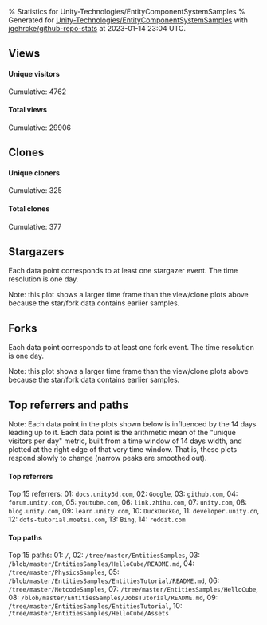 % Statistics for Unity-Technologies/EntityComponentSystemSamples
% Generated for [Unity-Technologies/EntityComponentSystemSamples](https://github.com/Unity-Technologies/EntityComponentSystemSamples) with [jgehrcke/github-repo-stats](https://github.com/jgehrcke/github-repo-stats) at 2023-01-14 23:04 UTC.


## Views

#### Unique visitors
<div id="chart_views_unique" class="full-width-chart"></div>

Cumulative: 4762

#### Total views
<div id="chart_views_total" class="full-width-chart"></div>

Cumulative: 29906

<div class="pagebreak-for-print"> </div>

## Clones

#### Unique cloners
<div id="chart_clones_unique" class="full-width-chart"></div>

Cumulative: 325

#### Total clones
<div id="chart_clones_total" class="full-width-chart"></div>

Cumulative: 377



<div class="pagebreak-for-print"> </div>



## Stargazers

Each data point corresponds to at least one stargazer event.
The time resolution is one day.

<div id="chart_stargazers" class="full-width-chart"></div>


Note: this plot shows a larger time frame than the view/clone plots above because the star/fork data contains earlier samples.



## Forks

Each data point corresponds to at least one fork event.
The time resolution is one day.

<div id="chart_forks" class="full-width-chart"></div>


Note: this plot shows a larger time frame than the view/clone plots above because the star/fork data contains earlier samples.



<div class="pagebreak-for-print"> </div>



## Top referrers and paths


Note: Each data point in the plots shown below is influenced by the 14 days
leading up to it. Each data point is the arithmetic mean of the "unique
visitors per day" metric, built from a time window of 14 days width, and
plotted at the right edge of that very time window. That is, these plots
respond slowly to change (narrow peaks are smoothed out).




#### Top referrers


<div id="chart_referrers_top_n_alltime" class="full-width-chart"></div>

Top 15 referrers: 01: `docs.unity3d.com`, 02: `Google`, 03: `github.com`, 04: `forum.unity.com`, 05: `youtube.com`, 06: `link.zhihu.com`, 07: `unity.com`, 08: `blog.unity.com`, 09: `learn.unity.com`, 10: `DuckDuckGo`, 11: `developer.unity.cn`, 12: `dots-tutorial.moetsi.com`, 13: `Bing`, 14: `reddit.com`





#### Top paths


<div id="chart_paths_top_n_alltime" class="full-width-chart"></div>

Top 15 paths: 01: `/`, 02: `/tree/master/EntitiesSamples`, 03: `/blob/master/EntitiesSamples/HelloCube/README.md`, 04: `/tree/master/PhysicsSamples`, 05: `/blob/master/EntitiesSamples/EntitiesTutorial/README.md`, 06: `/tree/master/NetcodeSamples`, 07: `/tree/master/EntitiesSamples/HelloCube`, 08: `/blob/master/EntitiesSamples/JobsTutorial/README.md`, 09: `/tree/master/EntitiesSamples/EntitiesTutorial`, 10: `/tree/master/EntitiesSamples/HelloCube/Assets`


<script type="text/javascript">
    vegaEmbed('#chart_views_unique', {"$schema": "https://vega.github.io/schema/vega-lite/v4.17.0.json", "config": {"arc": {"fill": "#1b1e23"}, "area": {"fill": "#1b1e23"}, "axisBottom": {"domainColor": "#a9b4c4", "gridColor": "#a9b4c4", "labelColor": "#1b1e23", "labelFont": "relative-mono-11-pitch-pro, Menlo, monospace", "tickColor": "#a9b4c4", "titleColor": "#1b1e23", "titleFont": "relative-mono-11-pitch-pro, Menlo, monospace"}, "axisLeft": {"domainColor": "#a9b4c4", "gridColor": "#a9b4c4", "labelColor": "#1b1e23", "labelFont": "relative-mono-11-pitch-pro, Menlo, monospace", "tickColor": "#a9b4c4", "titleColor": "#1b1e23", "titleFont": "relative-mono-11-pitch-pro, Menlo, monospace"}, "axisX": {"grid": false}, "axisY": {"grid": false, "labelBound": true}, "background": "#FFFFFF", "group": {"fill": "#FFFFFF"}, "header": {"fontWeight": 400, "labelFont": "relative-mono-11-pitch-pro, Menlo, monospace", "titleFont": "relative-mono-11-pitch-pro, Menlo, monospace"}, "legend": {"labelFont": "relative-mono-11-pitch-pro, Menlo, monospace", "symbolSize": 200, "symbolType": "circle", "titleFont": "relative-mono-11-pitch-pro, Menlo, monospace"}, "line": {"color": "#1b1e23", "stroke": "#1b1e23"}, "path": {"stroke": "#1b1e23"}, "point": {"color": "#1b1e23", "cursor": "pointer", "filled": true, "size": 20}, "range": {"category": ["#85a2f7", "#ea9755", "#7eb36a", "#f07071", "#bc85d9", "#e587b6", "#a9b4c4", "#d4c05e", "#64b9c4"]}, "style": {"bar": {"fill": "#1b1e23"}, "text": {"font": "relative-mono-11-pitch-pro, Menlo, monospace", "fontWeight": 400}}, "symbol": {"shape": "circle"}, "title": {"anchor": "start", "font": "relative-mono-11-pitch-pro, Menlo, monospace", "fontWeight": 400}, "trail": {"color": "#1b1e23", "stroke": "#1b1e23"}, "view": {"stroke": null}}, "data": {"name": "data-83a01546c6cf0ef700ff216ba980f6eb"}, "datasets": {"data-83a01546c6cf0ef700ff216ba980f6eb": [{"time": "2022-12-27T00:00:00+00:00", "views_total": 20, "views_unique": 6}, {"time": "2022-12-28T00:00:00+00:00", "views_total": 1731, "views_unique": 272}, {"time": "2022-12-29T00:00:00+00:00", "views_total": 1666, "views_unique": 283}, {"time": "2022-12-30T00:00:00+00:00", "views_total": 1634, "views_unique": 218}, {"time": "2022-12-31T00:00:00+00:00", "views_total": 1176, "views_unique": 172}, {"time": "2023-01-01T00:00:00+00:00", "views_total": 1270, "views_unique": 175}, {"time": "2023-01-02T00:00:00+00:00", "views_total": 1277, "views_unique": 220}, {"time": "2023-01-03T00:00:00+00:00", "views_total": 2039, "views_unique": 318}, {"time": "2023-01-04T00:00:00+00:00", "views_total": 2144, "views_unique": 289}, {"time": "2023-01-05T00:00:00+00:00", "views_total": 2067, "views_unique": 324}, {"time": "2023-01-06T00:00:00+00:00", "views_total": 1781, "views_unique": 302}, {"time": "2023-01-07T00:00:00+00:00", "views_total": 1639, "views_unique": 211}, {"time": "2023-01-08T00:00:00+00:00", "views_total": 1282, "views_unique": 180}, {"time": "2023-01-09T00:00:00+00:00", "views_total": 1791, "views_unique": 331}, {"time": "2023-01-10T00:00:00+00:00", "views_total": 1828, "views_unique": 323}, {"time": "2023-01-11T00:00:00+00:00", "views_total": 1788, "views_unique": 337}, {"time": "2023-01-12T00:00:00+00:00", "views_total": 1741, "views_unique": 292}, {"time": "2023-01-13T00:00:00+00:00", "views_total": 1621, "views_unique": 289}, {"time": "2023-01-14T00:00:00+00:00", "views_total": 1411, "views_unique": 220}]}, "encoding": {"tooltip": [{"field": "views_unique", "format": ".1f", "title": "views (u)", "type": "quantitative"}, {"field": "time", "format": "%B %e, %Y", "title": "date", "type": "temporal"}], "x": {"axis": {"labelAngle": 25}, "field": "time", "scale": {"domain": ["2022-12-27", "2023-01-14"]}, "timeUnit": "yearmonthdate", "title": "date", "type": "temporal"}, "y": {"axis": {"values": [1, 10, 50, 100, 500, 1000, 5000, 10000]}, "field": "views_unique", "scale": {"domain": [0, 370.70000000000005], "type": "symlog", "zero": true}, "title": "unique views per day", "type": "quantitative"}}, "height": 200, "mark": {"point": true, "type": "line"}, "padding": 10, "width": "container"}, {"actions": false, "renderer": "svg"}).catch(console.error);
vegaEmbed('#chart_views_total', {"$schema": "https://vega.github.io/schema/vega-lite/v4.17.0.json", "config": {"arc": {"fill": "#1b1e23"}, "area": {"fill": "#1b1e23"}, "axisBottom": {"domainColor": "#a9b4c4", "gridColor": "#a9b4c4", "labelColor": "#1b1e23", "labelFont": "relative-mono-11-pitch-pro, Menlo, monospace", "tickColor": "#a9b4c4", "titleColor": "#1b1e23", "titleFont": "relative-mono-11-pitch-pro, Menlo, monospace"}, "axisLeft": {"domainColor": "#a9b4c4", "gridColor": "#a9b4c4", "labelColor": "#1b1e23", "labelFont": "relative-mono-11-pitch-pro, Menlo, monospace", "tickColor": "#a9b4c4", "titleColor": "#1b1e23", "titleFont": "relative-mono-11-pitch-pro, Menlo, monospace"}, "axisX": {"grid": false}, "axisY": {"grid": false, "labelBound": true}, "background": "#FFFFFF", "group": {"fill": "#FFFFFF"}, "header": {"fontWeight": 400, "labelFont": "relative-mono-11-pitch-pro, Menlo, monospace", "titleFont": "relative-mono-11-pitch-pro, Menlo, monospace"}, "legend": {"labelFont": "relative-mono-11-pitch-pro, Menlo, monospace", "symbolSize": 200, "symbolType": "circle", "titleFont": "relative-mono-11-pitch-pro, Menlo, monospace"}, "line": {"color": "#1b1e23", "stroke": "#1b1e23"}, "path": {"stroke": "#1b1e23"}, "point": {"color": "#1b1e23", "cursor": "pointer", "filled": true, "size": 20}, "range": {"category": ["#85a2f7", "#ea9755", "#7eb36a", "#f07071", "#bc85d9", "#e587b6", "#a9b4c4", "#d4c05e", "#64b9c4"]}, "style": {"bar": {"fill": "#1b1e23"}, "text": {"font": "relative-mono-11-pitch-pro, Menlo, monospace", "fontWeight": 400}}, "symbol": {"shape": "circle"}, "title": {"anchor": "start", "font": "relative-mono-11-pitch-pro, Menlo, monospace", "fontWeight": 400}, "trail": {"color": "#1b1e23", "stroke": "#1b1e23"}, "view": {"stroke": null}}, "data": {"name": "data-83a01546c6cf0ef700ff216ba980f6eb"}, "datasets": {"data-83a01546c6cf0ef700ff216ba980f6eb": [{"time": "2022-12-27T00:00:00+00:00", "views_total": 20, "views_unique": 6}, {"time": "2022-12-28T00:00:00+00:00", "views_total": 1731, "views_unique": 272}, {"time": "2022-12-29T00:00:00+00:00", "views_total": 1666, "views_unique": 283}, {"time": "2022-12-30T00:00:00+00:00", "views_total": 1634, "views_unique": 218}, {"time": "2022-12-31T00:00:00+00:00", "views_total": 1176, "views_unique": 172}, {"time": "2023-01-01T00:00:00+00:00", "views_total": 1270, "views_unique": 175}, {"time": "2023-01-02T00:00:00+00:00", "views_total": 1277, "views_unique": 220}, {"time": "2023-01-03T00:00:00+00:00", "views_total": 2039, "views_unique": 318}, {"time": "2023-01-04T00:00:00+00:00", "views_total": 2144, "views_unique": 289}, {"time": "2023-01-05T00:00:00+00:00", "views_total": 2067, "views_unique": 324}, {"time": "2023-01-06T00:00:00+00:00", "views_total": 1781, "views_unique": 302}, {"time": "2023-01-07T00:00:00+00:00", "views_total": 1639, "views_unique": 211}, {"time": "2023-01-08T00:00:00+00:00", "views_total": 1282, "views_unique": 180}, {"time": "2023-01-09T00:00:00+00:00", "views_total": 1791, "views_unique": 331}, {"time": "2023-01-10T00:00:00+00:00", "views_total": 1828, "views_unique": 323}, {"time": "2023-01-11T00:00:00+00:00", "views_total": 1788, "views_unique": 337}, {"time": "2023-01-12T00:00:00+00:00", "views_total": 1741, "views_unique": 292}, {"time": "2023-01-13T00:00:00+00:00", "views_total": 1621, "views_unique": 289}, {"time": "2023-01-14T00:00:00+00:00", "views_total": 1411, "views_unique": 220}]}, "encoding": {"tooltip": [{"field": "views_total", "format": ".1f", "title": "views (t)", "type": "quantitative"}, {"field": "time", "format": "%B %e, %Y", "title": "date", "type": "temporal"}], "x": {"axis": {"labelAngle": 25}, "field": "time", "scale": {"domain": ["2022-12-27", "2023-01-14"]}, "timeUnit": "yearmonthdate", "title": "date", "type": "temporal"}, "y": {"axis": {"values": [1, 10, 50, 100, 500, 1000, 5000, 10000]}, "field": "views_total", "scale": {"domain": [0, 2358.4], "type": "symlog", "zero": true}, "title": "total views per day", "type": "quantitative"}}, "height": 200, "mark": {"point": true, "type": "line"}, "padding": 10, "width": "container"}, {"actions": false, "renderer": "svg"}).catch(console.error);
vegaEmbed('#chart_clones_unique', {"$schema": "https://vega.github.io/schema/vega-lite/v4.17.0.json", "config": {"arc": {"fill": "#1b1e23"}, "area": {"fill": "#1b1e23"}, "axisBottom": {"domainColor": "#a9b4c4", "gridColor": "#a9b4c4", "labelColor": "#1b1e23", "labelFont": "relative-mono-11-pitch-pro, Menlo, monospace", "tickColor": "#a9b4c4", "titleColor": "#1b1e23", "titleFont": "relative-mono-11-pitch-pro, Menlo, monospace"}, "axisLeft": {"domainColor": "#a9b4c4", "gridColor": "#a9b4c4", "labelColor": "#1b1e23", "labelFont": "relative-mono-11-pitch-pro, Menlo, monospace", "tickColor": "#a9b4c4", "titleColor": "#1b1e23", "titleFont": "relative-mono-11-pitch-pro, Menlo, monospace"}, "axisX": {"grid": false}, "axisY": {"grid": false, "labelBound": true}, "background": "#FFFFFF", "group": {"fill": "#FFFFFF"}, "header": {"fontWeight": 400, "labelFont": "relative-mono-11-pitch-pro, Menlo, monospace", "titleFont": "relative-mono-11-pitch-pro, Menlo, monospace"}, "legend": {"labelFont": "relative-mono-11-pitch-pro, Menlo, monospace", "symbolSize": 200, "symbolType": "circle", "titleFont": "relative-mono-11-pitch-pro, Menlo, monospace"}, "line": {"color": "#1b1e23", "stroke": "#1b1e23"}, "path": {"stroke": "#1b1e23"}, "point": {"color": "#1b1e23", "cursor": "pointer", "filled": true, "size": 20}, "range": {"category": ["#85a2f7", "#ea9755", "#7eb36a", "#f07071", "#bc85d9", "#e587b6", "#a9b4c4", "#d4c05e", "#64b9c4"]}, "style": {"bar": {"fill": "#1b1e23"}, "text": {"font": "relative-mono-11-pitch-pro, Menlo, monospace", "fontWeight": 400}}, "symbol": {"shape": "circle"}, "title": {"anchor": "start", "font": "relative-mono-11-pitch-pro, Menlo, monospace", "fontWeight": 400}, "trail": {"color": "#1b1e23", "stroke": "#1b1e23"}, "view": {"stroke": null}}, "data": {"name": "data-70da4d5527c3804ba699eff1cffbe589"}, "datasets": {"data-70da4d5527c3804ba699eff1cffbe589": [{"clones_total": 0, "clones_unique": 0, "time": "2022-12-27T00:00:00+00:00"}, {"clones_total": 26, "clones_unique": 25, "time": "2022-12-28T00:00:00+00:00"}, {"clones_total": 18, "clones_unique": 18, "time": "2022-12-29T00:00:00+00:00"}, {"clones_total": 12, "clones_unique": 12, "time": "2022-12-30T00:00:00+00:00"}, {"clones_total": 17, "clones_unique": 15, "time": "2022-12-31T00:00:00+00:00"}, {"clones_total": 9, "clones_unique": 9, "time": "2023-01-01T00:00:00+00:00"}, {"clones_total": 10, "clones_unique": 9, "time": "2023-01-02T00:00:00+00:00"}, {"clones_total": 31, "clones_unique": 26, "time": "2023-01-03T00:00:00+00:00"}, {"clones_total": 31, "clones_unique": 22, "time": "2023-01-04T00:00:00+00:00"}, {"clones_total": 26, "clones_unique": 23, "time": "2023-01-05T00:00:00+00:00"}, {"clones_total": 19, "clones_unique": 17, "time": "2023-01-06T00:00:00+00:00"}, {"clones_total": 13, "clones_unique": 9, "time": "2023-01-07T00:00:00+00:00"}, {"clones_total": 11, "clones_unique": 10, "time": "2023-01-08T00:00:00+00:00"}, {"clones_total": 39, "clones_unique": 26, "time": "2023-01-09T00:00:00+00:00"}, {"clones_total": 24, "clones_unique": 23, "time": "2023-01-10T00:00:00+00:00"}, {"clones_total": 38, "clones_unique": 31, "time": "2023-01-11T00:00:00+00:00"}, {"clones_total": 27, "clones_unique": 24, "time": "2023-01-12T00:00:00+00:00"}, {"clones_total": 17, "clones_unique": 17, "time": "2023-01-13T00:00:00+00:00"}, {"clones_total": 9, "clones_unique": 9, "time": "2023-01-14T00:00:00+00:00"}]}, "encoding": {"tooltip": [{"field": "clones_unique", "format": ".1f", "title": "clones (u)", "type": "quantitative"}, {"field": "time", "format": "%B %e, %Y", "title": "date", "type": "temporal"}], "x": {"axis": {"labelAngle": 25}, "field": "time", "scale": {"domain": ["2022-12-27", "2023-01-14"]}, "timeUnit": "yearmonthdate", "title": "date", "type": "temporal"}, "y": {"axis": {}, "field": "clones_unique", "scale": {"domain": [0, 34.1], "type": "linear", "zero": true}, "title": "unique clones per day", "type": "quantitative"}}, "height": 200, "mark": {"point": true, "type": "line"}, "padding": 10, "width": "container"}, {"actions": false, "renderer": "svg"}).catch(console.error);
vegaEmbed('#chart_clones_total', {"$schema": "https://vega.github.io/schema/vega-lite/v4.17.0.json", "config": {"arc": {"fill": "#1b1e23"}, "area": {"fill": "#1b1e23"}, "axisBottom": {"domainColor": "#a9b4c4", "gridColor": "#a9b4c4", "labelColor": "#1b1e23", "labelFont": "relative-mono-11-pitch-pro, Menlo, monospace", "tickColor": "#a9b4c4", "titleColor": "#1b1e23", "titleFont": "relative-mono-11-pitch-pro, Menlo, monospace"}, "axisLeft": {"domainColor": "#a9b4c4", "gridColor": "#a9b4c4", "labelColor": "#1b1e23", "labelFont": "relative-mono-11-pitch-pro, Menlo, monospace", "tickColor": "#a9b4c4", "titleColor": "#1b1e23", "titleFont": "relative-mono-11-pitch-pro, Menlo, monospace"}, "axisX": {"grid": false}, "axisY": {"grid": false, "labelBound": true}, "background": "#FFFFFF", "group": {"fill": "#FFFFFF"}, "header": {"fontWeight": 400, "labelFont": "relative-mono-11-pitch-pro, Menlo, monospace", "titleFont": "relative-mono-11-pitch-pro, Menlo, monospace"}, "legend": {"labelFont": "relative-mono-11-pitch-pro, Menlo, monospace", "symbolSize": 200, "symbolType": "circle", "titleFont": "relative-mono-11-pitch-pro, Menlo, monospace"}, "line": {"color": "#1b1e23", "stroke": "#1b1e23"}, "path": {"stroke": "#1b1e23"}, "point": {"color": "#1b1e23", "cursor": "pointer", "filled": true, "size": 20}, "range": {"category": ["#85a2f7", "#ea9755", "#7eb36a", "#f07071", "#bc85d9", "#e587b6", "#a9b4c4", "#d4c05e", "#64b9c4"]}, "style": {"bar": {"fill": "#1b1e23"}, "text": {"font": "relative-mono-11-pitch-pro, Menlo, monospace", "fontWeight": 400}}, "symbol": {"shape": "circle"}, "title": {"anchor": "start", "font": "relative-mono-11-pitch-pro, Menlo, monospace", "fontWeight": 400}, "trail": {"color": "#1b1e23", "stroke": "#1b1e23"}, "view": {"stroke": null}}, "data": {"name": "data-70da4d5527c3804ba699eff1cffbe589"}, "datasets": {"data-70da4d5527c3804ba699eff1cffbe589": [{"clones_total": 0, "clones_unique": 0, "time": "2022-12-27T00:00:00+00:00"}, {"clones_total": 26, "clones_unique": 25, "time": "2022-12-28T00:00:00+00:00"}, {"clones_total": 18, "clones_unique": 18, "time": "2022-12-29T00:00:00+00:00"}, {"clones_total": 12, "clones_unique": 12, "time": "2022-12-30T00:00:00+00:00"}, {"clones_total": 17, "clones_unique": 15, "time": "2022-12-31T00:00:00+00:00"}, {"clones_total": 9, "clones_unique": 9, "time": "2023-01-01T00:00:00+00:00"}, {"clones_total": 10, "clones_unique": 9, "time": "2023-01-02T00:00:00+00:00"}, {"clones_total": 31, "clones_unique": 26, "time": "2023-01-03T00:00:00+00:00"}, {"clones_total": 31, "clones_unique": 22, "time": "2023-01-04T00:00:00+00:00"}, {"clones_total": 26, "clones_unique": 23, "time": "2023-01-05T00:00:00+00:00"}, {"clones_total": 19, "clones_unique": 17, "time": "2023-01-06T00:00:00+00:00"}, {"clones_total": 13, "clones_unique": 9, "time": "2023-01-07T00:00:00+00:00"}, {"clones_total": 11, "clones_unique": 10, "time": "2023-01-08T00:00:00+00:00"}, {"clones_total": 39, "clones_unique": 26, "time": "2023-01-09T00:00:00+00:00"}, {"clones_total": 24, "clones_unique": 23, "time": "2023-01-10T00:00:00+00:00"}, {"clones_total": 38, "clones_unique": 31, "time": "2023-01-11T00:00:00+00:00"}, {"clones_total": 27, "clones_unique": 24, "time": "2023-01-12T00:00:00+00:00"}, {"clones_total": 17, "clones_unique": 17, "time": "2023-01-13T00:00:00+00:00"}, {"clones_total": 9, "clones_unique": 9, "time": "2023-01-14T00:00:00+00:00"}]}, "encoding": {"tooltip": [{"field": "clones_total", "format": ".1f", "title": "clones (t)", "type": "quantitative"}, {"field": "time", "format": "%B %e, %Y", "title": "date", "type": "temporal"}], "x": {"axis": {"labelAngle": 25}, "field": "time", "scale": {"domain": ["2022-12-27", "2023-01-14"]}, "timeUnit": "yearmonthdate", "title": "date", "type": "temporal"}, "y": {"axis": {}, "field": "clones_total", "scale": {"domain": [0, 42.900000000000006], "type": "linear", "zero": true}, "title": "total clones per day", "type": "quantitative"}}, "height": 200, "mark": {"point": true, "type": "line"}, "padding": 10, "width": "container"}, {"actions": false, "renderer": "svg"}).catch(console.error);
vegaEmbed('#chart_stargazers', {"$schema": "https://vega.github.io/schema/vega-lite/v4.17.0.json", "config": {"arc": {"fill": "#1b1e23"}, "area": {"fill": "#1b1e23"}, "axisBottom": {"domainColor": "#a9b4c4", "gridColor": "#a9b4c4", "labelColor": "#1b1e23", "labelFont": "relative-mono-11-pitch-pro, Menlo, monospace", "tickColor": "#a9b4c4", "titleColor": "#1b1e23", "titleFont": "relative-mono-11-pitch-pro, Menlo, monospace"}, "axisLeft": {"domainColor": "#a9b4c4", "gridColor": "#a9b4c4", "labelColor": "#1b1e23", "labelFont": "relative-mono-11-pitch-pro, Menlo, monospace", "tickColor": "#a9b4c4", "titleColor": "#1b1e23", "titleFont": "relative-mono-11-pitch-pro, Menlo, monospace"}, "axisX": {"grid": false}, "axisY": {"grid": false}, "background": "#FFFFFF", "group": {"fill": "#FFFFFF"}, "header": {"fontWeight": 400, "labelFont": "relative-mono-11-pitch-pro, Menlo, monospace", "titleFont": "relative-mono-11-pitch-pro, Menlo, monospace"}, "legend": {"labelFont": "relative-mono-11-pitch-pro, Menlo, monospace", "symbolSize": 200, "symbolType": "circle", "titleFont": "relative-mono-11-pitch-pro, Menlo, monospace"}, "line": {"color": "#1b1e23", "stroke": "#1b1e23"}, "path": {"stroke": "#1b1e23"}, "point": {"color": "#1b1e23", "cursor": "pointer", "filled": true, "size": 50}, "range": {"category": ["#85a2f7", "#ea9755", "#7eb36a", "#f07071", "#bc85d9", "#e587b6", "#a9b4c4", "#d4c05e", "#64b9c4"]}, "style": {"bar": {"fill": "#1b1e23"}, "text": {"font": "relative-mono-11-pitch-pro, Menlo, monospace", "fontWeight": 400}}, "symbol": {"shape": "circle"}, "title": {"anchor": "start", "font": "relative-mono-11-pitch-pro, Menlo, monospace", "fontWeight": 400}, "trail": {"color": "#1b1e23", "stroke": "#1b1e23"}, "view": {"stroke": null}}, "data": {"name": "data-16b8844c10a1405bc77f741b7498c346"}, "datasets": {"data-16b8844c10a1405bc77f741b7498c346": [{"stars_cumulative": 368, "time": "2018-03-19T00:00:00+00:00"}, {"stars_cumulative": 470, "time": "2018-04-05T14:00:00+00:00"}, {"stars_cumulative": 583, "time": "2018-04-23T04:00:00+00:00"}, {"stars_cumulative": 663, "time": "2018-05-10T18:00:00+00:00"}, {"stars_cumulative": 812, "time": "2018-05-28T08:00:00+00:00"}, {"stars_cumulative": 899, "time": "2018-06-14T22:00:00+00:00"}, {"stars_cumulative": 983, "time": "2018-07-02T12:00:00+00:00"}, {"stars_cumulative": 1063, "time": "2018-07-20T02:00:00+00:00"}, {"stars_cumulative": 1128, "time": "2018-08-06T16:00:00+00:00"}, {"stars_cumulative": 1188, "time": "2018-08-24T06:00:00+00:00"}, {"stars_cumulative": 1246, "time": "2018-09-10T20:00:00+00:00"}, {"stars_cumulative": 1297, "time": "2018-09-28T10:00:00+00:00"}, {"stars_cumulative": 1375, "time": "2018-10-16T00:00:00+00:00"}, {"stars_cumulative": 1448, "time": "2018-11-02T14:00:00+00:00"}, {"stars_cumulative": 1539, "time": "2018-11-20T04:00:00+00:00"}, {"stars_cumulative": 1622, "time": "2018-12-07T18:00:00+00:00"}, {"stars_cumulative": 1694, "time": "2018-12-25T08:00:00+00:00"}, {"stars_cumulative": 1746, "time": "2019-01-11T22:00:00+00:00"}, {"stars_cumulative": 1810, "time": "2019-01-29T12:00:00+00:00"}, {"stars_cumulative": 1871, "time": "2019-02-16T02:00:00+00:00"}, {"stars_cumulative": 1981, "time": "2019-03-05T16:00:00+00:00"}, {"stars_cumulative": 2078, "time": "2019-03-23T06:00:00+00:00"}, {"stars_cumulative": 2163, "time": "2019-04-09T20:00:00+00:00"}, {"stars_cumulative": 2237, "time": "2019-04-27T10:00:00+00:00"}, {"stars_cumulative": 2306, "time": "2019-05-15T00:00:00+00:00"}, {"stars_cumulative": 2343, "time": "2019-06-01T14:00:00+00:00"}, {"stars_cumulative": 2388, "time": "2019-06-19T04:00:00+00:00"}, {"stars_cumulative": 2437, "time": "2019-07-06T18:00:00+00:00"}, {"stars_cumulative": 2497, "time": "2019-07-24T08:00:00+00:00"}, {"stars_cumulative": 2550, "time": "2019-08-10T22:00:00+00:00"}, {"stars_cumulative": 2603, "time": "2019-08-28T12:00:00+00:00"}, {"stars_cumulative": 2660, "time": "2019-09-15T02:00:00+00:00"}, {"stars_cumulative": 2717, "time": "2019-10-02T16:00:00+00:00"}, {"stars_cumulative": 2769, "time": "2019-10-20T06:00:00+00:00"}, {"stars_cumulative": 2818, "time": "2019-11-06T20:00:00+00:00"}, {"stars_cumulative": 2883, "time": "2019-11-24T10:00:00+00:00"}, {"stars_cumulative": 2938, "time": "2019-12-12T00:00:00+00:00"}, {"stars_cumulative": 2983, "time": "2019-12-29T14:00:00+00:00"}, {"stars_cumulative": 3020, "time": "2020-01-16T04:00:00+00:00"}, {"stars_cumulative": 3057, "time": "2020-02-02T18:00:00+00:00"}, {"stars_cumulative": 3110, "time": "2020-02-20T08:00:00+00:00"}, {"stars_cumulative": 3166, "time": "2020-03-08T22:00:00+00:00"}, {"stars_cumulative": 3203, "time": "2020-03-26T12:00:00+00:00"}, {"stars_cumulative": 3251, "time": "2020-04-13T02:00:00+00:00"}, {"stars_cumulative": 3281, "time": "2020-04-30T16:00:00+00:00"}, {"stars_cumulative": 3313, "time": "2020-05-18T06:00:00+00:00"}, {"stars_cumulative": 3338, "time": "2020-06-04T20:00:00+00:00"}, {"stars_cumulative": 3377, "time": "2020-06-22T10:00:00+00:00"}, {"stars_cumulative": 3412, "time": "2020-07-10T00:00:00+00:00"}, {"stars_cumulative": 3437, "time": "2020-07-27T14:00:00+00:00"}, {"stars_cumulative": 3469, "time": "2020-08-14T04:00:00+00:00"}, {"stars_cumulative": 3499, "time": "2020-08-31T18:00:00+00:00"}, {"stars_cumulative": 3531, "time": "2020-09-18T08:00:00+00:00"}, {"stars_cumulative": 3554, "time": "2020-10-05T22:00:00+00:00"}, {"stars_cumulative": 3587, "time": "2020-10-23T12:00:00+00:00"}, {"stars_cumulative": 3632, "time": "2020-11-10T02:00:00+00:00"}, {"stars_cumulative": 3667, "time": "2020-11-27T16:00:00+00:00"}, {"stars_cumulative": 3692, "time": "2020-12-15T06:00:00+00:00"}, {"stars_cumulative": 3721, "time": "2021-01-01T20:00:00+00:00"}, {"stars_cumulative": 3745, "time": "2021-01-19T10:00:00+00:00"}, {"stars_cumulative": 3771, "time": "2021-02-06T00:00:00+00:00"}, {"stars_cumulative": 3790, "time": "2021-02-23T14:00:00+00:00"}, {"stars_cumulative": 3811, "time": "2021-03-13T04:00:00+00:00"}, {"stars_cumulative": 3840, "time": "2021-03-30T18:00:00+00:00"}, {"stars_cumulative": 3872, "time": "2021-04-17T08:00:00+00:00"}, {"stars_cumulative": 3896, "time": "2021-05-04T22:00:00+00:00"}, {"stars_cumulative": 3916, "time": "2021-05-22T12:00:00+00:00"}, {"stars_cumulative": 3936, "time": "2021-06-09T02:00:00+00:00"}, {"stars_cumulative": 3954, "time": "2021-06-26T16:00:00+00:00"}, {"stars_cumulative": 3975, "time": "2021-07-14T06:00:00+00:00"}, {"stars_cumulative": 3997, "time": "2021-07-31T20:00:00+00:00"}, {"stars_cumulative": 4016, "time": "2021-08-18T10:00:00+00:00"}, {"stars_cumulative": 4035, "time": "2021-09-05T00:00:00+00:00"}, {"stars_cumulative": 4055, "time": "2021-09-22T14:00:00+00:00"}, {"stars_cumulative": 4076, "time": "2021-10-10T04:00:00+00:00"}, {"stars_cumulative": 4094, "time": "2021-10-27T18:00:00+00:00"}, {"stars_cumulative": 4119, "time": "2021-11-14T08:00:00+00:00"}, {"stars_cumulative": 4139, "time": "2021-12-01T22:00:00+00:00"}, {"stars_cumulative": 4153, "time": "2021-12-19T12:00:00+00:00"}, {"stars_cumulative": 4177, "time": "2022-01-06T02:00:00+00:00"}, {"stars_cumulative": 4204, "time": "2022-01-23T16:00:00+00:00"}, {"stars_cumulative": 4221, "time": "2022-02-10T06:00:00+00:00"}, {"stars_cumulative": 4247, "time": "2022-02-27T20:00:00+00:00"}, {"stars_cumulative": 4274, "time": "2022-03-17T10:00:00+00:00"}, {"stars_cumulative": 4302, "time": "2022-04-04T00:00:00+00:00"}, {"stars_cumulative": 4319, "time": "2022-04-21T14:00:00+00:00"}, {"stars_cumulative": 4351, "time": "2022-05-09T04:00:00+00:00"}, {"stars_cumulative": 4385, "time": "2022-05-26T18:00:00+00:00"}, {"stars_cumulative": 4419, "time": "2022-06-13T08:00:00+00:00"}, {"stars_cumulative": 4454, "time": "2022-06-30T22:00:00+00:00"}, {"stars_cumulative": 4484, "time": "2022-07-18T12:00:00+00:00"}, {"stars_cumulative": 4509, "time": "2022-08-05T02:00:00+00:00"}, {"stars_cumulative": 4526, "time": "2022-08-22T16:00:00+00:00"}, {"stars_cumulative": 4544, "time": "2022-09-09T06:00:00+00:00"}, {"stars_cumulative": 4654, "time": "2022-09-26T20:00:00+00:00"}, {"stars_cumulative": 4731, "time": "2022-10-14T10:00:00+00:00"}, {"stars_cumulative": 4814, "time": "2022-11-01T00:00:00+00:00"}, {"stars_cumulative": 4890, "time": "2022-11-18T14:00:00+00:00"}, {"stars_cumulative": 4963, "time": "2022-12-06T04:00:00+00:00"}, {"stars_cumulative": 5025, "time": "2022-12-23T18:00:00+00:00"}, {"stars_cumulative": 5043, "time": "2023-01-10T08:00:00+00:00"}]}, "encoding": {"tooltip": [{"field": "stars_cumulative", "format": "d", "title": "stars", "type": "quantitative"}, {"field": "time", "format": "%B %e, %Y", "title": "date", "type": "temporal"}], "x": {"axis": {"labelAngle": 25}, "field": "time", "scale": {"domain": ["2018-03-19", "2023-01-14"]}, "timeUnit": "yearmonthdate", "title": "date", "type": "temporal"}, "y": {"field": "stars_cumulative", "scale": {"domain": [0, 5547.3], "zero": true}, "title": "stargazer count (cumulative)", "type": "quantitative"}}, "height": 300, "mark": {"point": true, "type": "line"}, "padding": 10, "width": "container"}, {"actions": false, "renderer": "svg"}).catch(console.error);
vegaEmbed('#chart_forks', {"$schema": "https://vega.github.io/schema/vega-lite/v4.17.0.json", "config": {"arc": {"fill": "#1b1e23"}, "area": {"fill": "#1b1e23"}, "axisBottom": {"domainColor": "#a9b4c4", "gridColor": "#a9b4c4", "labelColor": "#1b1e23", "labelFont": "relative-mono-11-pitch-pro, Menlo, monospace", "tickColor": "#a9b4c4", "titleColor": "#1b1e23", "titleFont": "relative-mono-11-pitch-pro, Menlo, monospace"}, "axisLeft": {"domainColor": "#a9b4c4", "gridColor": "#a9b4c4", "labelColor": "#1b1e23", "labelFont": "relative-mono-11-pitch-pro, Menlo, monospace", "tickColor": "#a9b4c4", "titleColor": "#1b1e23", "titleFont": "relative-mono-11-pitch-pro, Menlo, monospace"}, "axisX": {"grid": false}, "axisY": {"grid": false}, "background": "#FFFFFF", "group": {"fill": "#FFFFFF"}, "header": {"fontWeight": 400, "labelFont": "relative-mono-11-pitch-pro, Menlo, monospace", "titleFont": "relative-mono-11-pitch-pro, Menlo, monospace"}, "legend": {"labelFont": "relative-mono-11-pitch-pro, Menlo, monospace", "symbolSize": 200, "symbolType": "circle", "titleFont": "relative-mono-11-pitch-pro, Menlo, monospace"}, "line": {"color": "#1b1e23", "stroke": "#1b1e23"}, "path": {"stroke": "#1b1e23"}, "point": {"color": "#1b1e23", "cursor": "pointer", "filled": true, "size": 50}, "range": {"category": ["#85a2f7", "#ea9755", "#7eb36a", "#f07071", "#bc85d9", "#e587b6", "#a9b4c4", "#d4c05e", "#64b9c4"]}, "style": {"bar": {"fill": "#1b1e23"}, "text": {"font": "relative-mono-11-pitch-pro, Menlo, monospace", "fontWeight": 400}}, "symbol": {"shape": "circle"}, "title": {"anchor": "start", "font": "relative-mono-11-pitch-pro, Menlo, monospace", "fontWeight": 400}, "trail": {"color": "#1b1e23", "stroke": "#1b1e23"}, "view": {"stroke": null}}, "data": {"name": "data-b42642fbf2487de27bcfcd72ba52d1b6"}, "datasets": {"data-b42642fbf2487de27bcfcd72ba52d1b6": [{"forks_cumulative": 40, "time": "2018-03-20T00:00:00+00:00"}, {"forks_cumulative": 49, "time": "2018-04-06T14:00:00+00:00"}, {"forks_cumulative": 60, "time": "2018-04-24T04:00:00+00:00"}, {"forks_cumulative": 66, "time": "2018-05-11T18:00:00+00:00"}, {"forks_cumulative": 94, "time": "2018-05-29T08:00:00+00:00"}, {"forks_cumulative": 109, "time": "2018-06-15T22:00:00+00:00"}, {"forks_cumulative": 127, "time": "2018-07-03T12:00:00+00:00"}, {"forks_cumulative": 141, "time": "2018-07-21T02:00:00+00:00"}, {"forks_cumulative": 159, "time": "2018-08-07T16:00:00+00:00"}, {"forks_cumulative": 174, "time": "2018-08-25T06:00:00+00:00"}, {"forks_cumulative": 195, "time": "2018-09-11T20:00:00+00:00"}, {"forks_cumulative": 200, "time": "2018-09-29T10:00:00+00:00"}, {"forks_cumulative": 220, "time": "2018-10-17T00:00:00+00:00"}, {"forks_cumulative": 248, "time": "2018-11-03T14:00:00+00:00"}, {"forks_cumulative": 262, "time": "2018-11-21T04:00:00+00:00"}, {"forks_cumulative": 278, "time": "2018-12-08T18:00:00+00:00"}, {"forks_cumulative": 288, "time": "2018-12-26T08:00:00+00:00"}, {"forks_cumulative": 306, "time": "2019-01-12T22:00:00+00:00"}, {"forks_cumulative": 321, "time": "2019-01-30T12:00:00+00:00"}, {"forks_cumulative": 334, "time": "2019-02-17T02:00:00+00:00"}, {"forks_cumulative": 354, "time": "2019-03-06T16:00:00+00:00"}, {"forks_cumulative": 372, "time": "2019-03-24T06:00:00+00:00"}, {"forks_cumulative": 392, "time": "2019-04-10T20:00:00+00:00"}, {"forks_cumulative": 414, "time": "2019-04-28T10:00:00+00:00"}, {"forks_cumulative": 424, "time": "2019-05-16T00:00:00+00:00"}, {"forks_cumulative": 433, "time": "2019-06-02T14:00:00+00:00"}, {"forks_cumulative": 447, "time": "2019-06-20T04:00:00+00:00"}, {"forks_cumulative": 456, "time": "2019-07-07T18:00:00+00:00"}, {"forks_cumulative": 467, "time": "2019-07-25T08:00:00+00:00"}, {"forks_cumulative": 482, "time": "2019-08-11T22:00:00+00:00"}, {"forks_cumulative": 493, "time": "2019-08-29T12:00:00+00:00"}, {"forks_cumulative": 503, "time": "2019-09-16T02:00:00+00:00"}, {"forks_cumulative": 517, "time": "2019-10-03T16:00:00+00:00"}, {"forks_cumulative": 532, "time": "2019-10-21T06:00:00+00:00"}, {"forks_cumulative": 545, "time": "2019-11-07T20:00:00+00:00"}, {"forks_cumulative": 551, "time": "2019-11-25T10:00:00+00:00"}, {"forks_cumulative": 564, "time": "2019-12-13T00:00:00+00:00"}, {"forks_cumulative": 574, "time": "2019-12-30T14:00:00+00:00"}, {"forks_cumulative": 582, "time": "2020-01-17T04:00:00+00:00"}, {"forks_cumulative": 595, "time": "2020-02-03T18:00:00+00:00"}, {"forks_cumulative": 615, "time": "2020-02-21T08:00:00+00:00"}, {"forks_cumulative": 630, "time": "2020-03-09T22:00:00+00:00"}, {"forks_cumulative": 637, "time": "2020-03-27T12:00:00+00:00"}, {"forks_cumulative": 653, "time": "2020-04-14T02:00:00+00:00"}, {"forks_cumulative": 670, "time": "2020-05-01T16:00:00+00:00"}, {"forks_cumulative": 683, "time": "2020-05-19T06:00:00+00:00"}, {"forks_cumulative": 690, "time": "2020-06-05T20:00:00+00:00"}, {"forks_cumulative": 702, "time": "2020-06-23T10:00:00+00:00"}, {"forks_cumulative": 715, "time": "2020-07-11T00:00:00+00:00"}, {"forks_cumulative": 723, "time": "2020-07-28T14:00:00+00:00"}, {"forks_cumulative": 730, "time": "2020-08-15T04:00:00+00:00"}, {"forks_cumulative": 737, "time": "2020-09-01T18:00:00+00:00"}, {"forks_cumulative": 740, "time": "2020-09-19T08:00:00+00:00"}, {"forks_cumulative": 747, "time": "2020-10-06T22:00:00+00:00"}, {"forks_cumulative": 754, "time": "2020-10-24T12:00:00+00:00"}, {"forks_cumulative": 763, "time": "2020-11-11T02:00:00+00:00"}, {"forks_cumulative": 781, "time": "2020-11-28T16:00:00+00:00"}, {"forks_cumulative": 787, "time": "2020-12-16T06:00:00+00:00"}, {"forks_cumulative": 796, "time": "2021-01-02T20:00:00+00:00"}, {"forks_cumulative": 803, "time": "2021-01-20T10:00:00+00:00"}, {"forks_cumulative": 816, "time": "2021-02-07T00:00:00+00:00"}, {"forks_cumulative": 826, "time": "2021-02-24T14:00:00+00:00"}, {"forks_cumulative": 834, "time": "2021-03-14T04:00:00+00:00"}, {"forks_cumulative": 844, "time": "2021-03-31T18:00:00+00:00"}, {"forks_cumulative": 855, "time": "2021-04-18T08:00:00+00:00"}, {"forks_cumulative": 863, "time": "2021-05-05T22:00:00+00:00"}, {"forks_cumulative": 865, "time": "2021-05-23T12:00:00+00:00"}, {"forks_cumulative": 872, "time": "2021-06-10T02:00:00+00:00"}, {"forks_cumulative": 880, "time": "2021-06-27T16:00:00+00:00"}, {"forks_cumulative": 884, "time": "2021-07-15T06:00:00+00:00"}, {"forks_cumulative": 893, "time": "2021-08-01T20:00:00+00:00"}, {"forks_cumulative": 900, "time": "2021-08-19T10:00:00+00:00"}, {"forks_cumulative": 907, "time": "2021-09-06T00:00:00+00:00"}, {"forks_cumulative": 914, "time": "2021-09-23T14:00:00+00:00"}, {"forks_cumulative": 931, "time": "2021-10-11T04:00:00+00:00"}, {"forks_cumulative": 935, "time": "2021-10-28T18:00:00+00:00"}, {"forks_cumulative": 941, "time": "2021-11-15T08:00:00+00:00"}, {"forks_cumulative": 953, "time": "2021-12-02T22:00:00+00:00"}, {"forks_cumulative": 957, "time": "2021-12-20T12:00:00+00:00"}, {"forks_cumulative": 963, "time": "2022-01-07T02:00:00+00:00"}, {"forks_cumulative": 969, "time": "2022-01-24T16:00:00+00:00"}, {"forks_cumulative": 978, "time": "2022-02-11T06:00:00+00:00"}, {"forks_cumulative": 987, "time": "2022-02-28T20:00:00+00:00"}, {"forks_cumulative": 992, "time": "2022-03-18T10:00:00+00:00"}, {"forks_cumulative": 1001, "time": "2022-04-05T00:00:00+00:00"}, {"forks_cumulative": 1007, "time": "2022-04-22T14:00:00+00:00"}, {"forks_cumulative": 1015, "time": "2022-05-10T04:00:00+00:00"}, {"forks_cumulative": 1024, "time": "2022-05-27T18:00:00+00:00"}, {"forks_cumulative": 1030, "time": "2022-06-14T08:00:00+00:00"}, {"forks_cumulative": 1038, "time": "2022-07-01T22:00:00+00:00"}, {"forks_cumulative": 1044, "time": "2022-07-19T12:00:00+00:00"}, {"forks_cumulative": 1056, "time": "2022-08-06T02:00:00+00:00"}, {"forks_cumulative": 1071, "time": "2022-08-23T16:00:00+00:00"}, {"forks_cumulative": 1075, "time": "2022-09-10T06:00:00+00:00"}, {"forks_cumulative": 1093, "time": "2022-09-27T20:00:00+00:00"}, {"forks_cumulative": 1117, "time": "2022-10-15T10:00:00+00:00"}, {"forks_cumulative": 1134, "time": "2022-11-02T00:00:00+00:00"}, {"forks_cumulative": 1150, "time": "2022-11-19T14:00:00+00:00"}, {"forks_cumulative": 1167, "time": "2022-12-07T04:00:00+00:00"}, {"forks_cumulative": 1181, "time": "2022-12-24T18:00:00+00:00"}, {"forks_cumulative": 1187, "time": "2023-01-11T08:00:00+00:00"}]}, "encoding": {"tooltip": [{"field": "forks_cumulative", "format": "d", "title": "forks", "type": "quantitative"}, {"field": "time", "format": "%B %e, %Y", "title": "date", "type": "temporal"}], "x": {"axis": {"labelAngle": 25}, "field": "time", "scale": {"domain": ["2018-03-19", "2023-01-14"]}, "timeUnit": "yearmonthdate", "title": "date", "type": "temporal"}, "y": {"field": "forks_cumulative", "scale": {"domain": [0, 1305.7], "zero": true}, "title": "fork count (cumulative)", "type": "quantitative"}}, "height": 300, "mark": {"point": true, "type": "line"}, "padding": 10, "width": "container"}, {"actions": false, "renderer": "svg"}).catch(console.error);
vegaEmbed('#chart_referrers_top_n_alltime', {"$schema": "https://vega.github.io/schema/vega-lite/v4.17.0.json", "config": {"arc": {"fill": "#1b1e23"}, "area": {"fill": "#1b1e23"}, "axisBottom": {"domainColor": "#a9b4c4", "gridColor": "#a9b4c4", "labelColor": "#1b1e23", "labelFont": "relative-mono-11-pitch-pro, Menlo, monospace", "tickColor": "#a9b4c4", "titleColor": "#1b1e23", "titleFont": "relative-mono-11-pitch-pro, Menlo, monospace"}, "axisLeft": {"domainColor": "#a9b4c4", "gridColor": "#a9b4c4", "labelColor": "#1b1e23", "labelFont": "relative-mono-11-pitch-pro, Menlo, monospace", "tickColor": "#a9b4c4", "titleColor": "#1b1e23", "titleFont": "relative-mono-11-pitch-pro, Menlo, monospace"}, "axisX": {"grid": false}, "axisY": {"grid": false}, "background": "#FFFFFF", "group": {"fill": "#FFFFFF"}, "header": {"fontWeight": 400, "labelFont": "relative-mono-11-pitch-pro, Menlo, monospace", "titleFont": "relative-mono-11-pitch-pro, Menlo, monospace"}, "legend": {"labelFont": "relative-mono-11-pitch-pro, Menlo, monospace", "symbolSize": 200, "symbolType": "circle", "titleFont": "relative-mono-11-pitch-pro, Menlo, monospace"}, "line": {"color": "#1b1e23", "stroke": "#1b1e23"}, "path": {"stroke": "#1b1e23"}, "point": {"color": "#1b1e23", "cursor": "pointer", "filled": true, "size": 30}, "range": {"category": ["#85a2f7", "#ea9755", "#7eb36a", "#f07071", "#bc85d9", "#e587b6", "#a9b4c4", "#d4c05e", "#64b9c4"]}, "style": {"bar": {"fill": "#1b1e23"}, "text": {"font": "relative-mono-11-pitch-pro, Menlo, monospace", "fontWeight": 400}}, "symbol": {"shape": "circle"}, "title": {"anchor": "start", "font": "relative-mono-11-pitch-pro, Menlo, monospace", "fontWeight": 400}, "trail": {"color": "#1b1e23", "stroke": "#1b1e23"}, "view": {"stroke": null}}, "data": {"name": "data-bff799a2451649ed768077b5012874c6"}, "datasets": {"data-bff799a2451649ed768077b5012874c6": [{"referrer": "docs.unity3d.com", "time": "2023-01-10T00:00:00+00:00", "views_unique": 520.0, "views_unique_norm": 37.142857142857146}, {"referrer": "docs.unity3d.com", "time": "2023-01-11T00:00:00+00:00", "views_unique": 523.0, "views_unique_norm": 37.357142857142854}, {"referrer": "docs.unity3d.com", "time": "2023-01-12T00:00:00+00:00", "views_unique": 524.0, "views_unique_norm": 37.42857142857143}, {"referrer": "docs.unity3d.com", "time": "2023-01-13T00:00:00+00:00", "views_unique": 533.0, "views_unique_norm": 38.07142857142857}, {"referrer": "docs.unity3d.com", "time": "2023-01-14T00:00:00+00:00", "views_unique": 531.0, "views_unique_norm": 37.92857142857143}, {"referrer": "Google", "time": "2023-01-10T00:00:00+00:00", "views_unique": 481.0, "views_unique_norm": 34.357142857142854}, {"referrer": "Google", "time": "2023-01-11T00:00:00+00:00", "views_unique": 501.0, "views_unique_norm": 35.785714285714285}, {"referrer": "Google", "time": "2023-01-12T00:00:00+00:00", "views_unique": 503.0, "views_unique_norm": 35.92857142857143}, {"referrer": "Google", "time": "2023-01-13T00:00:00+00:00", "views_unique": 511.0, "views_unique_norm": 36.5}, {"referrer": "Google", "time": "2023-01-14T00:00:00+00:00", "views_unique": 520.0, "views_unique_norm": 37.142857142857146}, {"referrer": "github.com", "time": "2023-01-10T00:00:00+00:00", "views_unique": 288.0, "views_unique_norm": 20.571428571428573}, {"referrer": "github.com", "time": "2023-01-11T00:00:00+00:00", "views_unique": 301.0, "views_unique_norm": 21.5}, {"referrer": "github.com", "time": "2023-01-12T00:00:00+00:00", "views_unique": 299.0, "views_unique_norm": 21.357142857142858}, {"referrer": "github.com", "time": "2023-01-13T00:00:00+00:00", "views_unique": 310.0, "views_unique_norm": 22.142857142857142}, {"referrer": "github.com", "time": "2023-01-14T00:00:00+00:00", "views_unique": 320.0, "views_unique_norm": 22.857142857142858}, {"referrer": "forum.unity.com", "time": "2023-01-10T00:00:00+00:00", "views_unique": 305.0, "views_unique_norm": 21.785714285714285}, {"referrer": "forum.unity.com", "time": "2023-01-11T00:00:00+00:00", "views_unique": 309.0, "views_unique_norm": 22.071428571428573}, {"referrer": "forum.unity.com", "time": "2023-01-12T00:00:00+00:00", "views_unique": 316.0, "views_unique_norm": 22.571428571428573}, {"referrer": "forum.unity.com", "time": "2023-01-13T00:00:00+00:00", "views_unique": 312.0, "views_unique_norm": 22.285714285714285}, {"referrer": "forum.unity.com", "time": "2023-01-14T00:00:00+00:00", "views_unique": 311.0, "views_unique_norm": 22.214285714285715}, {"referrer": "youtube.com", "time": "2023-01-10T00:00:00+00:00", "views_unique": 49.0, "views_unique_norm": 3.5}, {"referrer": "youtube.com", "time": "2023-01-11T00:00:00+00:00", "views_unique": 51.0, "views_unique_norm": 3.642857142857143}, {"referrer": "youtube.com", "time": "2023-01-12T00:00:00+00:00", "views_unique": 50.0, "views_unique_norm": 3.5714285714285716}, {"referrer": "youtube.com", "time": "2023-01-13T00:00:00+00:00", "views_unique": 50.0, "views_unique_norm": 3.5714285714285716}, {"referrer": "youtube.com", "time": "2023-01-14T00:00:00+00:00", "views_unique": 48.0, "views_unique_norm": 3.4285714285714284}, {"referrer": "link.zhihu.com", "time": "2023-01-10T00:00:00+00:00", "views_unique": 40.0, "views_unique_norm": 2.857142857142857}, {"referrer": "link.zhihu.com", "time": "2023-01-11T00:00:00+00:00", "views_unique": 37.0, "views_unique_norm": 2.642857142857143}, {"referrer": "link.zhihu.com", "time": "2023-01-12T00:00:00+00:00", "views_unique": 37.0, "views_unique_norm": 2.642857142857143}, {"referrer": "link.zhihu.com", "time": "2023-01-13T00:00:00+00:00", "views_unique": 37.0, "views_unique_norm": 2.642857142857143}, {"referrer": "link.zhihu.com", "time": "2023-01-14T00:00:00+00:00", "views_unique": null, "views_unique_norm": null}, {"referrer": "unity.com", "time": "2023-01-10T00:00:00+00:00", "views_unique": null, "views_unique_norm": null}, {"referrer": "unity.com", "time": "2023-01-11T00:00:00+00:00", "views_unique": null, "views_unique_norm": null}, {"referrer": "unity.com", "time": "2023-01-12T00:00:00+00:00", "views_unique": null, "views_unique_norm": null}, {"referrer": "unity.com", "time": "2023-01-13T00:00:00+00:00", "views_unique": null, "views_unique_norm": null}, {"referrer": "unity.com", "time": "2023-01-14T00:00:00+00:00", "views_unique": 37.0, "views_unique_norm": 2.642857142857143}]}, "encoding": {"color": {"field": "referrer", "legend": {"direction": "vertical", "orient": "top", "title": "Legend:"}, "sort": {"field": "order"}, "type": "nominal"}, "tooltip": [{"field": "referrer", "type": "nominal"}, {"field": "views_unique_norm", "format": ".2f", "title": "views (14d mean)", "type": "quantitative"}, {"field": "time", "format": "%B %e, %Y", "title": "date", "type": "temporal"}], "x": {"axis": {"labelAngle": 25}, "field": "time", "scale": {"domain": ["2022-12-27", "2023-01-14"]}, "timeUnit": "yearmonthdate", "title": "date", "type": "temporal"}, "y": {"field": "views_unique_norm", "scale": {"domain": [0, 41.878571428571426], "type": "symlog", "zero": true}, "title": "unique visitors per day (mean from last 14 days)", "type": "quantitative"}}, "height": 300, "mark": {"point": true, "type": "line"}, "padding": 10, "width": "container"}, {"actions": false, "renderer": "svg"}).catch(console.error);
vegaEmbed('#chart_paths_top_n_alltime', {"$schema": "https://vega.github.io/schema/vega-lite/v4.17.0.json", "config": {"arc": {"fill": "#1b1e23"}, "area": {"fill": "#1b1e23"}, "axisBottom": {"domainColor": "#a9b4c4", "gridColor": "#a9b4c4", "labelColor": "#1b1e23", "labelFont": "relative-mono-11-pitch-pro, Menlo, monospace", "tickColor": "#a9b4c4", "titleColor": "#1b1e23", "titleFont": "relative-mono-11-pitch-pro, Menlo, monospace"}, "axisLeft": {"domainColor": "#a9b4c4", "gridColor": "#a9b4c4", "labelColor": "#1b1e23", "labelFont": "relative-mono-11-pitch-pro, Menlo, monospace", "tickColor": "#a9b4c4", "titleColor": "#1b1e23", "titleFont": "relative-mono-11-pitch-pro, Menlo, monospace"}, "axisX": {"grid": false}, "axisY": {"grid": false}, "background": "#FFFFFF", "group": {"fill": "#FFFFFF"}, "header": {"fontWeight": 400, "labelFont": "relative-mono-11-pitch-pro, Menlo, monospace", "titleFont": "relative-mono-11-pitch-pro, Menlo, monospace"}, "legend": {"labelFont": "relative-mono-11-pitch-pro, Menlo, monospace", "symbolSize": 200, "symbolType": "circle", "titleFont": "relative-mono-11-pitch-pro, Menlo, monospace"}, "line": {"color": "#1b1e23", "stroke": "#1b1e23"}, "path": {"stroke": "#1b1e23"}, "point": {"color": "#1b1e23", "cursor": "pointer", "filled": true, "size": 30}, "range": {"category": ["#85a2f7", "#ea9755", "#7eb36a", "#f07071", "#bc85d9", "#e587b6", "#a9b4c4", "#d4c05e", "#64b9c4"]}, "style": {"bar": {"fill": "#1b1e23"}, "text": {"font": "relative-mono-11-pitch-pro, Menlo, monospace", "fontWeight": 400}}, "symbol": {"shape": "circle"}, "title": {"anchor": "start", "font": "relative-mono-11-pitch-pro, Menlo, monospace", "fontWeight": 400}, "trail": {"color": "#1b1e23", "stroke": "#1b1e23"}, "view": {"stroke": null}}, "data": {"name": "data-1de236720bd4828fa1a273c055d61ff0"}, "datasets": {"data-1de236720bd4828fa1a273c055d61ff0": [{"path": "/", "time": "2023-01-10T00:00:00+00:00", "views_unique": 1815, "views_unique_norm": 129.64285714285714}, {"path": "/", "time": "2023-01-11T00:00:00+00:00", "views_unique": 1825, "views_unique_norm": 130.35714285714286}, {"path": "/", "time": "2023-01-12T00:00:00+00:00", "views_unique": 1810, "views_unique_norm": 129.28571428571428}, {"path": "/", "time": "2023-01-13T00:00:00+00:00", "views_unique": 1849, "views_unique_norm": 132.07142857142858}, {"path": "/", "time": "2023-01-14T00:00:00+00:00", "views_unique": 1869, "views_unique_norm": 133.5}, {"path": "/tree/master/EntitiesSamples", "time": "2023-01-10T00:00:00+00:00", "views_unique": 441, "views_unique_norm": 31.5}, {"path": "/tree/master/EntitiesSamples", "time": "2023-01-11T00:00:00+00:00", "views_unique": 443, "views_unique_norm": 31.642857142857142}, {"path": "/tree/master/EntitiesSamples", "time": "2023-01-12T00:00:00+00:00", "views_unique": 441, "views_unique_norm": 31.5}, {"path": "/tree/master/EntitiesSamples", "time": "2023-01-13T00:00:00+00:00", "views_unique": 443, "views_unique_norm": 31.642857142857142}, {"path": "/tree/master/EntitiesSamples", "time": "2023-01-14T00:00:00+00:00", "views_unique": 448, "views_unique_norm": 32.0}, {"path": "/blob/master/EntitiesSamples/HelloCube/README.md", "time": "2023-01-10T00:00:00+00:00", "views_unique": 247, "views_unique_norm": 17.642857142857142}, {"path": "/blob/master/EntitiesSamples/HelloCube/README.md", "time": "2023-01-11T00:00:00+00:00", "views_unique": 250, "views_unique_norm": 17.857142857142858}, {"path": "/blob/master/EntitiesSamples/HelloCube/README.md", "time": "2023-01-12T00:00:00+00:00", "views_unique": 243, "views_unique_norm": 17.357142857142858}, {"path": "/blob/master/EntitiesSamples/HelloCube/README.md", "time": "2023-01-13T00:00:00+00:00", "views_unique": 247, "views_unique_norm": 17.642857142857142}, {"path": "/blob/master/EntitiesSamples/HelloCube/README.md", "time": "2023-01-14T00:00:00+00:00", "views_unique": 260, "views_unique_norm": 18.571428571428573}, {"path": "/tree/master/PhysicsSamples", "time": "2023-01-10T00:00:00+00:00", "views_unique": 242, "views_unique_norm": 17.285714285714285}, {"path": "/tree/master/PhysicsSamples", "time": "2023-01-11T00:00:00+00:00", "views_unique": 240, "views_unique_norm": 17.142857142857142}, {"path": "/tree/master/PhysicsSamples", "time": "2023-01-12T00:00:00+00:00", "views_unique": 250, "views_unique_norm": 17.857142857142858}, {"path": "/tree/master/PhysicsSamples", "time": "2023-01-13T00:00:00+00:00", "views_unique": 255, "views_unique_norm": 18.214285714285715}, {"path": "/tree/master/PhysicsSamples", "time": "2023-01-14T00:00:00+00:00", "views_unique": 256, "views_unique_norm": 18.285714285714285}, {"path": "/blob/master/EntitiesSamples/EntitiesTutorial/README.md", "time": "2023-01-10T00:00:00+00:00", "views_unique": 223, "views_unique_norm": 15.928571428571429}, {"path": "/blob/master/EntitiesSamples/EntitiesTutorial/README.md", "time": "2023-01-11T00:00:00+00:00", "views_unique": 227, "views_unique_norm": 16.214285714285715}, {"path": "/blob/master/EntitiesSamples/EntitiesTutorial/README.md", "time": "2023-01-12T00:00:00+00:00", "views_unique": 242, "views_unique_norm": 17.285714285714285}, {"path": "/blob/master/EntitiesSamples/EntitiesTutorial/README.md", "time": "2023-01-13T00:00:00+00:00", "views_unique": 250, "views_unique_norm": 17.857142857142858}, {"path": "/blob/master/EntitiesSamples/EntitiesTutorial/README.md", "time": "2023-01-14T00:00:00+00:00", "views_unique": 256, "views_unique_norm": 18.285714285714285}, {"path": "/tree/master/NetcodeSamples", "time": "2023-01-10T00:00:00+00:00", "views_unique": 242, "views_unique_norm": 17.285714285714285}, {"path": "/tree/master/NetcodeSamples", "time": "2023-01-11T00:00:00+00:00", "views_unique": 247, "views_unique_norm": 17.642857142857142}, {"path": "/tree/master/NetcodeSamples", "time": "2023-01-12T00:00:00+00:00", "views_unique": 247, "views_unique_norm": 17.642857142857142}, {"path": "/tree/master/NetcodeSamples", "time": "2023-01-13T00:00:00+00:00", "views_unique": 246, "views_unique_norm": 17.571428571428573}, {"path": "/tree/master/NetcodeSamples", "time": "2023-01-14T00:00:00+00:00", "views_unique": 241, "views_unique_norm": 17.214285714285715}, {"path": "/tree/master/EntitiesSamples/HelloCube", "time": "2023-01-10T00:00:00+00:00", "views_unique": 201, "views_unique_norm": 14.357142857142858}, {"path": "/tree/master/EntitiesSamples/HelloCube", "time": "2023-01-11T00:00:00+00:00", "views_unique": 200, "views_unique_norm": 14.285714285714286}, {"path": "/tree/master/EntitiesSamples/HelloCube", "time": "2023-01-12T00:00:00+00:00", "views_unique": 187, "views_unique_norm": 13.357142857142858}, {"path": "/tree/master/EntitiesSamples/HelloCube", "time": "2023-01-13T00:00:00+00:00", "views_unique": 196, "views_unique_norm": 14.0}, {"path": "/tree/master/EntitiesSamples/HelloCube", "time": "2023-01-14T00:00:00+00:00", "views_unique": 194, "views_unique_norm": 13.857142857142858}]}, "encoding": {"color": {"field": "path", "legend": {"direction": "vertical", "orient": "top", "title": "Legend:"}, "sort": {"field": "order"}, "type": "nominal"}, "tooltip": [{"field": "path", "type": "nominal"}, {"field": "views_unique_norm", "format": ".2f", "title": "views (14d mean)", "type": "quantitative"}, {"field": "time", "format": "%B %e, %Y", "title": "date", "type": "temporal"}], "x": {"axis": {"labelAngle": 25}, "field": "time", "scale": {"domain": ["2022-12-27", "2023-01-14"]}, "timeUnit": "yearmonthdate", "title": "date", "type": "temporal"}, "y": {"field": "views_unique_norm", "scale": {"domain": [0, 146.85000000000002], "type": "symlog", "zero": true}, "title": "unique visitors per day (mean from last 14 days)", "type": "quantitative"}}, "height": 300, "mark": {"point": true, "type": "line"}, "padding": 10, "width": "container"}, {"actions": false, "renderer": "svg"}).catch(console.error);
    </script>